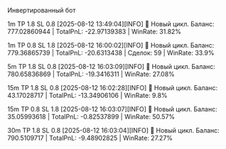 Инвертированный бот

1m TP 1.8 SL 0.8
[2025-08-12 13:49:04][INFO] 🔄 Новый цикл. Баланс: 777.02860944 | TotalPnL: -22.97139383 | WinRate: 31.82%

1m TP 0.8 SL 1.8
[2025-08-12 16:00:02][INFO] 🔄 Новый цикл. Баланс: 779.36865739 | TotalPnL: -20.6313438 | Сделок: 59 | WinRate: 33.9%

5m TP 1.8 SL 0.8
[2025-08-12 16:03:09][INFO] 🔄 Новый цикл. Баланс: 780.65836869 | TotalPnL: -19.3416311 | WinRate: 27.08%

15m TP 1.8 SL 0.8
[2025-08-12 16:02:28][INFO] 🔄 Новый цикл. Баланс: 43.17028717 | TotalPnL: -13.34906106 | WinRate: 9.8%

15m TP 0.8 SL 1.8
[2025-08-12 16:03:07][INFO] 🔄 Новый цикл. Баланс: 35.05993618 | TotalPnL: -0.82537899 | WinRate: 50.57%

30m TP 1.8 SL 0.8
[2025-08-12 16:03:04][INFO] 🔄 Новый цикл. Баланс: 790.5109717 | TotalPnL: -9.48902825 | WinRate: 27.27%